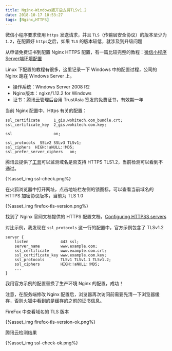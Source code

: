 ```yaml
---
title: Nginx-Windows版开启支持TLSv1.2
date: 2018-10-17 10:53:27
tags: [Nginx,HTTPS]
---
```




微信小程序要求使用 `https` 发送请求，并且 `TLS`（传输层安全协议）的版本至少为 `1.2`，在配置好 `https`之后，如果 `TLS` 的版本较低，就涉及到升级问题

从申请免费证书到配置 Nginx HTTPS 配置，有一篇比较完整的教程：[微信小程序Server端环境配置](https://mp.weixin.qq.com/s?__biz=MzA4Nzc4MjI4MQ==&mid=2652402451&idx=1&sn=56e3122d6c8774ba457d2ced49c8321a&chksm=8bd8f5f5bcaf7ce3e4b51336e7e7debbaad5c6e02954982756ed0da0572127b61d8754f6cb79&mpshare=1&scene=23&srcid=0110JlMJP90O3osLzHgO3onE#rd)

Linux 下配置的教程有很多，这里记录一下 Windows 中的配置过程，公司的 Nginx 跑在 Windows Server 上。

- 操作系统：Windows Server 2008 R2 
- Nginx版本：ngixn/1.12.2 for Windows
- 证书：腾讯云管理后台用 TrustAsia 签发的免费证书，有效期一年

当前 Nginx 配置中，Https 有关的配置：

```nginx
ssl_certificate      1_gis.wohitech.com_bundle.crt;
ssl_certificate_key  2_gis.wohitech.com.key;

ssl                  on;

ssl_protocols  SSLv2 SSLv3 TLSv1;
ssl_ciphers  HIGH:!aNULL:!MD5;
ssl_prefer_server_ciphers   on;				
```



<!--more-->

腾讯云提供了[工具](https://cloud.tencent.com/product/ssl)可以监测域名是否支持 HTTPS TLS1.2，当前检测可以看到不通过。

{%asset_img ssl-check.png%}

在火狐浏览器中打开网址，点击地址栏左侧的锁图标，可以查看当前域名的 HTTPS 加密协议版本，当前为 TLS 1.0

{%asset_img firefox-tls-version.png%}



找到了 Nginx 官网文档提供的 HTTPS 配置文档，[Configuring HTTPSS servers](https://nginx.org/en/docs/http/configuring_https_servers.html)

对比示例，我发现在 `ssl_protocols` 这一行的配置中，官方示例包含了 TLSv1.2

```nginx
server {
    listen              443 ssl;
    server_name         www.example.com;
    ssl_certificate     www.example.com.crt;
    ssl_certificate_key www.example.com.key;
    ssl_protocols       TLSv1 TLSv1.1 TLSv1.2;
    ssl_ciphers         HIGH:!aNULL:!MD5;
    ...
}
```

我用官方示例的配置替换了生产环境 Nginx 的配置，成功！

注意，在服务端修改 Nginx 配置后，浏览器再次访问前需要先清一下浏览器缓存，否则火狐中看到的是缓存的之前的证书信息。

FireFox 中查看域名的 TLS 版本

{%asset_img firefox-tls-version-ok.png%}

腾讯云检测结果

{%asset_img ssl-check-ok.png%}